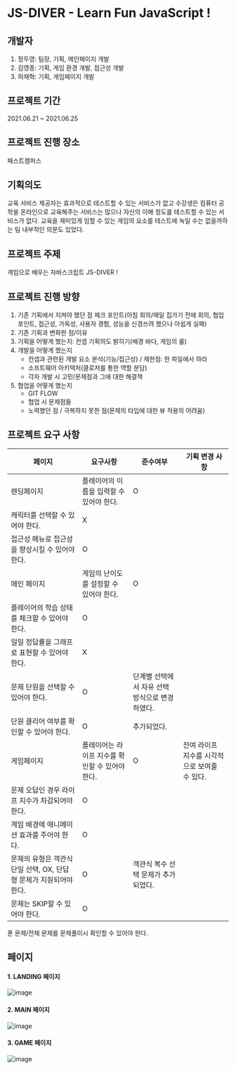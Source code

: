 # JS-DIVER - Learn Fun JavaScript !

## 개발자

1. 정두영: 팀장, 기획, 메인페이지 개발
2. 김영종: 기획, 게임 환경 개발, 접근성 개발
3. 허재혁: 기획, 게임페이지 개발

## 프로젝트 기간

2021.06.21 ~ 2021.06.25

## 프로젝트 진행 장소

패스트캠퍼스

## 기획의도

교육 서비스 제공자는 효과적으로 테스트할 수 있는 서비스가 없고 수강생은 컴퓨터 공학을 온라인으로 교육해주는 서비스는 많으나
자신의 이해 정도를 테스트할 수 있는 서비스가 없다. 교육을 재미있게 임할 수 있는 게임의 요소를 테스트에 녹일 수는 없을까하는 팀 내부적인 의문도 있었다.

## 프로젝트 주제

게임으로 배우는 자바스크립트 JS-DIVER !

## 프로젝트 진행 방향

1. 기존 기획에서 지켜야 했던 점 체크 포인트(아침 회의/매일 집가기 전에 회의, 협업 포인트, 접근성, 가독성, 사용자 경험, 성능을 신경쓰려 했으나 아쉽게 실패)
2. 기존 기획과 변화한 점/이유
3. 기획을 어떻게 했는지: 컨셉 기획의도 밝히기(배경 바다, 게임의 룰)
4. 개발을 어떻게 했는지
   - 컨셉과 관련된 개발 요소 분석(기능/접근성) / 제한점: 한 파일에서 하라
   - 소프트웨어 아키텍처(클로저를 통한 역할 분담)
   - 각자 개발 시 고민/문제점과 그에 대한 해결책
5. 협업을 어떻게 했는지
   - GIT FLOW
   - 협업 시 문제점들
   - 노력했던 점 / 극복하지 못한 점(문제의 타입에 대한 뷰 적용의 어려움)

## 프로젝트 요구 사항
|페이지|요구사항|준수여부|기획 변경 사항|
|---|---|---|---|
|렌딩페이지|플레이어의 이름을 입력할 수 있어야 한다.|O
캐릭터를 선택할 수 있어야 한다.|X
접근성 메뉴로 접근성을 향상시킬 수 있어야 한다.|O
|메인 페이지|게임의 난이도를 설정할 수 있어야 한다.|O
플레이어의 학습 상태를 체크할 수 있어야 한다.|O
일일 정답률을 그래프로 표현할 수 있어야 한다.|X
문제 단원을 선택할 수 있어야 한다.|O|단계별 선택에서 자유 선택 방식으로 변경하였다.|
단원 클리어 여부를 확인할 수 있어야 한다.|O|추가되었다.|
|게임페이지|플레이어는 라이프 지수를 확인할 수 있어야 한다.|O|잔여 라이프 지수를 시각적으로 보여줄 수 있다.|
문제 오답인 경우 라이프 지수가 차감되어야 한다.|O
게임 배경에 애니메이션 효과를 주어야 한다.|O
문제의 유형은 객관식 단일 선택, OX, 단답형 문제가 지원되어야 한다.|O|객관식 복수 선택 문제가 추가되었다.|
문제는 SKIP할 수 있어야 한다.|O
푼 문제/전체 문제를 문제풀이시 확인할 수 있어야 한다.

## 페이지

#### 1. LANDING 페이지
![image](https://user-images.githubusercontent.com/39623897/124421825-3690df00-dd9d-11eb-80a1-dbc8e2740b49.png)

#### 2. MAIN 페이지
![image](https://user-images.githubusercontent.com/39623897/124421829-398bcf80-dd9d-11eb-8d90-051ca99d4069.png)

#### 3. GAME 페이지
![image](https://user-images.githubusercontent.com/39623897/124421840-3d1f5680-dd9d-11eb-9c9d-c35b1febdc9a.png)
